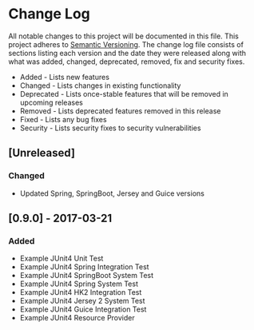 # Change Log
All notable changes to this project will be documented in this file. This project
adheres to [Semantic Versioning](http://semver.org/). The change log file consists
of sections listing each version and the date they were released along with what
was added, changed, deprecated, removed, fix and security fixes.

- Added - Lists new features
- Changed - Lists changes in existing functionality
- Deprecated -  Lists once-stable features that will be removed in upcoming releases
- Removed - Lists deprecated features removed in this release
- Fixed - Lists any bug fixes
- Security - Lists security fixes to security vulnerabilities

## [Unreleased]

### Changed
- Updated Spring, SpringBoot, Jersey and Guice versions

## [0.9.0] - 2017-03-21
### Added
- Example JUnit4 Unit Test
- Example JUnit4 Spring Integration Test
- Example JUnit4 SpringBoot System Test
- Example JUnit4 Spring System Test
- Example JUnit4 HK2 Integration Test
- Example JUnit4 Jersey 2 System Test
- Example JUnit4 Guice Integration Test
- Example JUnit4 Resource Provider
